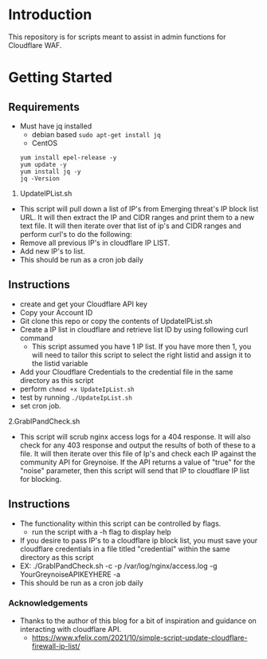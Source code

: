 # Introduction 
This repository is for scripts meant to assist in admin functions for Cloudflare WAF. 

# Getting Started
## Requirements
- Must have jq installed
  - debian based `sudo apt-get install jq`
  - CentOS
  ```
  yum install epel-release -y
  yum update -y
  yum install jq -y
  jq -Version
  ```
1.	UpdateIPList.sh
- This script will pull down a list of IP's from Emerging threat's IP block list URL. It will then extract the IP and CIDR ranges and print them to a new text file. It will then iterate over that list of ip's and CIDR ranges and perform curl's to do the following:
- Remove all previous IP's in cloudflare IP LIST. 
- Add new IP's to list.
- This should be run as a cron job daily
## Instructions
- create and get your Cloudflare API key
- Copy your Account ID
- Git clone this repo or copy the contents of UpdateIPList.sh
- Create a IP list in cloudflare and retrieve list ID by using following curl command
  - This script assumed you have 1 IP list. If you have more then 1, you will need to tailor this script to select the right listid and assign it to the listid variable
- Add your Cloudflare Credentials to the credential file in the same directory as this script
- perform `chmod +x UpdateIpList.sh`
- test by running `./UpdateIpList.sh`
- set cron job. 

2.GrabIPandCheck.sh
- This script will scrub nginx access logs for a 404 response. It will also check for any 403 response and output the results of both of these to a file. It will then iterate over this file of Ip's and check each IP against the community API for Greynoise. If the API returns a value of "true" for the "noise" parameter, then this script will send that IP to cloudflare IP list for blocking. 
## Instructions
- The functionality within this script can be controlled by flags.
  - run the script with a -h flag to display help
- If you desire to pass IP's to a cloudflare ip block list, you must save your cloudflare credentials in a file titled "credential" within the same directory as this script
- EX: ./GrabIPandCheck.sh -c -p /var/log/nginx/access.log -g YourGreynoiseAPIKEYHERE -a
- This should be run as a cron job daily


### Acknowledgements
- Thanks to the author of this blog for a bit of inspiration and guidance on interacting with cloudflare API.
  - https://www.xfelix.com/2021/10/simple-script-update-cloudflare-firewall-ip-list/

